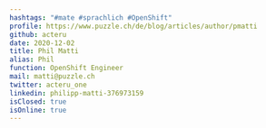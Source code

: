 ```yaml
---
hashtags: "#mate #sprachlich #OpenShift"
profile: https://www.puzzle.ch/de/blog/articles/author/pmatti
github: acteru
date: 2020-12-02
title: Phil Matti
alias: Phil
function: OpenShift Engineer
mail: matti@puzzle.ch
twitter: acteru_one
linkedin: philipp-matti-376973159
isClosed: true
isOnline: true
---
```

